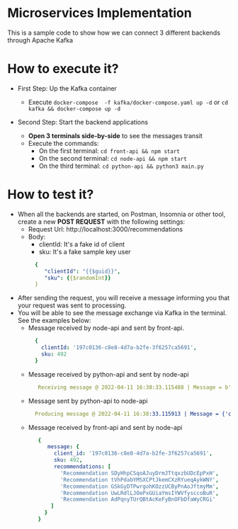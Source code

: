 # Microservices Implementation
  This is a sample code to show how we can connect 3 different backends through Apache Kafka

# How to execute it?
- First Step: Up the Kafka container
  - Execute ```docker-compose  -f kafka/docker-compose.yaml up -d``` or ```cd kafka && docker-compose up -d``` 

- Second Step: Start the backend applications
  - **Open 3 terminals side-by-side** to see the messages transit
  - Execute the commands: 
    - On the first terminal: ```cd front-api && npm start```
    - On the second terminal: ```cd node-api && npm start```
    - On the third terminal: ```cd python-api && python3 main.py```

# How to test it?
  - When all the backends are started, on Postman, Insomnia or other tool, create a new **POST REQUEST** with the following settings:
    - Request Url: http://localhost:3000/recommendations
    - Body: 
      - clientId: It's a fake id of client
      - sku: It's a fake sample key user
       ```yaml
         {
            "clientId": "{{$guid}}",
            "sku": {{$randomInt}}
         }
  - After sending the request, you will receive a message informing you that your request was sent to processing. 
  - You will be able to see the message exchange via Kafka in the terminal. See the examples below:
    - Message received by node-api and sent by front-api.
      ```yaml 
        { 
          clientId: '197c0136-c8e8-4d7a-b2fe-3f6257ca5691', 
          sku: 492 
        }
    - Message received by python-api and sent by node-api
      ```yaml
         Receiving message @ 2022-04-11 16:38:33.115488 | Message = b'{"clientId":"197c0136-c8e8-4d7a-b2fe-3f6257ca5691","sku":492}'
    - Message sent by python-api to node-api
      ```yaml
        Producing message @ 2022-04-11 16:38:33.115913 | Message = {'client_id': '197c0136-c8e8-4d7a-b2fe-3f6257ca5691', 'sku': 492, 'recommendations': ['Recommendation SDyHhpCSqoAJuyDrmJTtqxzbUDcEpPxH', 'Recommendation tVhPdabYMSXCPtJkemCXzRYueqAykWNY', 'Recommendation GSkGyDTPwrgohKOzzUCByPnAoJftmyMm', 'Recommendation UwLRdlLJOePxGUiaYmsIYWVfysccoBuR', 'Recommendation AdPqnyTUrQBtAcKeFyBnOFbDfaWyCRGi']}
    - Message received by front-api and sent by node-api
      ```yaml
         {
            message: {
              client_id: '197c0136-c8e8-4d7a-b2fe-3f6257ca5691',
              sku: 492,
              recommendations: [
                'Recommendation SDyHhpCSqoAJuyDrmJTtqxzbUDcEpPxH',
                'Recommendation tVhPdabYMSXCPtJkemCXzRYueqAykWNY',
                'Recommendation GSkGyDTPwrgohKOzzUCByPnAoJftmyMm',
                'Recommendation UwLRdlLJOePxGUiaYmsIYWVfysccoBuR',
                'Recommendation AdPqnyTUrQBtAcKeFyBnOFbDfaWyCRGi'
             ]
           }
         }  
